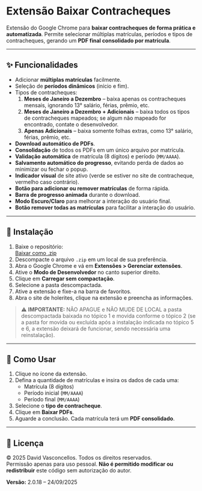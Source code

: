 # Extensão Baixar Contracheques

Extensão do Google Chrome para **baixar contracheques de forma prática e automatizada**. Permite selecionar múltiplas matrículas, períodos e tipos de contracheques, gerando um **PDF final consolidado por matrícula**.

---

## ✨ Funcionalidades

- Adicionar **múltiplas matrículas** facilmente.
- Seleção de **períodos dinâmicos** (início e fim).
- Tipos de contracheques:
  1. **Meses de Janeiro a Dezembro** – baixa apenas os contracheques mensais, ignorando 13° salário, férias, prêmio, etc.
  2. **Meses de Janeiro a Dezembro + Adicionais** – baixa todos os tipos de contracheques mapeados; se algum não mapeado for encontrado, contate o desenvolvedor.
  3. **Apenas Adicionais** – baixa somente folhas extras, como 13° salário, férias, prêmio, etc.
- **Download automático de PDFs**.
- **Consolidação** de todos os PDFs em um único arquivo por matrícula.
- **Validação automática** de matrícula (8 dígitos) e período (`MM/AAAA`).
- **Salvamento automático do progresso**, evitando perda de dados ao minimizar ou fechar o popup.
- **Indicador visual** de site ativo (verde se estiver no site de contracheque, vermelho caso contrário).
- **Botão para adicionar ou remover matrículas** de forma rápida.
- **Barra de progresso animada** durante o download.
- **Modo Escuro/Claro** para melhorar a interação do usuário final.
- **Botão remover todas as matrículas** para facilitar a interação do usuário.

---

## 🚀 Instalação

1. Baixe o repositório:  
   [Baixar como .zip](https://github.com/davidvasconcellos/Baixar_Holarites/archive/refs/heads/main.zip)
2. Descompacte o arquivo `.zip` em um local de sua preferência.
3. Abra o Google Chrome e vá em **Extensões > Gerenciar extensões**.
4. Ative o **Modo de Desenvolvedor** no canto superior direito.
5. Clique em **Carregar sem compactação**.
6. Selecione a pasta descompactada.
7. Ative a extensão e fixe-a na barra de favoritos.
8. Abra o site de holerites, clique na extensão e preencha as informações.
> ⚠️ **IMPORTANTE:** NÃO APAGUE e NÃO MUDE DE LOCAL a pasta descompactada baixada no tópico 1 e movida conforme o tópico 2 (se a pasta for movida ou excluída após a instalação indicada no tópico 5 e 6, a extensão deixará de funcionar, sendo necessária uma reinstalação).

---

## 📝 Como Usar

1. Clique no ícone da extensão.
2. Defina a quantidade de matrículas e insira os dados de cada uma:
   - Matrícula (8 dígitos)
   - Período inicial (`MM/AAAA`)
   - Período final (`MM/AAAA`)
3. Selecione o **tipo de contracheque**.
4. Clique em **Baixar PDFs**.
5. Aguarde a conclusão. Cada matrícula terá um **PDF consolidado**.

---

## 📄 Licença

© 2025 David Vasconcellos. Todos os direitos reservados.  
Permissão apenas para uso pessoal. **Não é permitido modificar ou redistribuir** este código sem autorização do autor.

**Versão:** 2.0.18 – 24/09/2025
